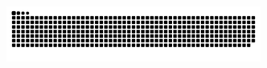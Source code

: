 <div align="center" dir="auto">
  <br>
  <a target="_blank" rel="noopener noreferrer nofollow" href="https://raw.githubusercontent.com/JoaoVitorCafe/JoaoVitorCafe/output/github-contribution-grid-snake.svg"><img alt="snake eating my contributions" src="https://raw.githubusercontent.com/JoaoVitorCafe/JoaoVitorCafe/output/github-contribution-grid-snake.svg" style="max-width: 100%;"></a>
</div>
